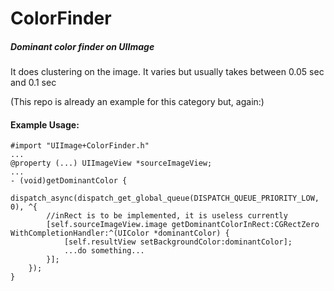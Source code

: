 # ColorFinder
##### Dominant color finder on UIImage
It does clustering on the image. It varies but usually takes between 0.05 sec and 0.1 sec

(This repo is already an example for this category but, again:)
#### Example Usage:
```
#import "UIImage+ColorFinder.h"
...
@property (...) UIImageView *sourceImageView;
...
- (void)getDominantColor {
    dispatch_async(dispatch_get_global_queue(DISPATCH_QUEUE_PRIORITY_LOW, 0), ^{
        //inRect is to be implemented, it is useless currently
        [self.sourceImageView.image getDominantColorInRect:CGRectZero WithCompletionHandler:^(UIColor *dominantColor) {
            [self.resultView setBackgroundColor:dominantColor];
            ...do something...
        }];
    });
}
```
